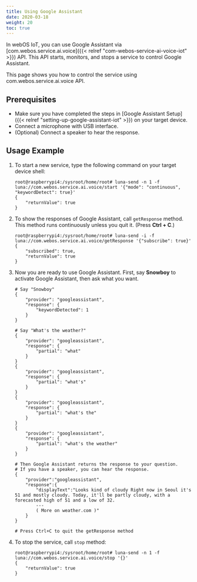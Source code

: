 ```yaml
---
title: Using Google Assistant
date: 2020-03-18
weight: 20
toc: true
---
```


In webOS IoT, you can use Google Assistant via [com.webos.service.ai.voice]({{< relref "com-webos-service-ai-voice-iot" >}}) API. This API starts, monitors, and stops a service to control Google Assistant.

This page shows you how to control the service using com.webos.service.ai.voice API.

## Prerequisites

* Make sure you have completed the steps in [Google Assistant Setup]({{< relref "setting-up-google-assistant-iot" >}}) on your target device.
* Connect a microphone with USB interface.
* (Optional) Connect a speaker to hear the response.

## Usage Example

1. To start a new service, type the following command on your target device shell:

    ``` shell
    root@raspberrypi4:/sysroot/home/root# luna-send -n 1 -f luna://com.webos.service.ai.voice/start '{"mode": "continuous", "keywordDetect": true}'
    {
        "returnValue": true
    }
    ```

2. To show the responses of Google Assistant, call `getResponse` method. This method runs continuously unless you quit it. (Press **Ctrl + C**.)

    ``` shell
    root@raspberrypi4:/sysroot/home/root# luna-send -i -f luna://com.webos.service.ai.voice/getResponse '{"subscribe": true}'
    {
        "subscribed": true,
        "returnValue": true
    }
    ```

3. Now you are ready to use Google Assistant. First, say **Snowboy** to activate Google Assistant, then ask what you want.

    ``` shell
    # Say "Snowboy"
    {
        "provider": "googleassistant",
        "response": {
            "keywordDetected": 1
        }
    }

    # Say "What's the weather?"
    {
        "provider": "googleassistant",
        "response": {
            "partial": "what"
        }
    }
    {
        "provider": "googleassistant",
        "response": {
            "partial": "what's"
        }
    }
    {
        "provider": "googleassistant",
        "response": {
            "partial": "what's the"
        }
    }
    {
        "provider": "googleassistant",
        "response": {
            "partial": "what's the weather"
        }
    }

    # Then Google Assistant returns the response to your question.
    # If you have a speaker, you can hear the response.
    {
        "provider":"googleassistant",
        "response":{
            "displayText":"Looks kind of cloudy Right now in Seoul it's 51 and mostly cloudy. Today, it'll be partly cloudy, with a forecasted high of 51 and a low of 32.
            ---
            ( More on weather.com )"
        }
    }

    # Press Ctrl+C to quit the getResponse method
    ```

4. To stop the service, call `stop` method:

    ``` shell
    root@raspberrypi4:/sysroot/home/root# luna-send -n 1 -f luna://com.webos.service.ai.voice/stop '{}'
    {
        "returnValue": true
    }
    ```